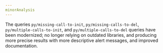 ```yaml
---
minorAnalysis
---
```

The queries `py/missing-call-to-init`, `py/missing-calls-to-del`, `py/multiple-calls-to-init`, and `py/multiple-calls-to-del` queries have been modernized; no longer relying on outdated libraries, and producing more precise results with more descriptive alert messages, and improved documentation.